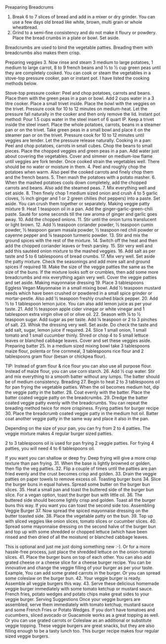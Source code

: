Preaparing Breadcrums
1. Break 6 to 7 slices of bread and add in a mixer or dry grinder. You can use a few days old bread like white, brown, multi grain or whole wheatbread. 
2. Grind to a semi-fine consistency and do not make it floury or powdery. Place the bread crumbs in a plate or bowl. Set aside.

Breadcrumbs are used to bind the vegetable patties. Breading them with breadcrumbs also makes them crisp.                                                                                                                                     

Preparing veggies
3. Now rinse and steam 3 medium to large potatoes, 1 medium to large carrot, 8 to 9 french beans and ⅓ to ½ cup green peas until they are completely cooked. You can cook or steam the vegetables in a stove-top pressure cooker, pan or instant pot. I have listed the cooking methods below.

Stove-top pressure cooker: Peel and chop potatoes, carrots and beans. Place them with the green peas in a pan or bowl. Add 2 cups water in a 3 litre cooker. Place a small trivet inside. Place the bowl with the veggies on the trivet. Pressure cook for 10 to 12 minutes on medium-heat. Let the pressure fall naturally in the cooker and then only remove the lid.
Instant pot method: Pour 1.5 cups water in the steel insert of 6 quart IP. Keep a trivet inside the steel insert. Place the whole potatoes, carrots, beans in a steamer pan or on the trivet. Take green peas in a small bowl and place it on the steamer pan or on the trivet. Pressure cook for 10 to 12 minutes until veggies are tender. Let the pressure release naturally.
Cooking in a pan: Peel and chop potatoes, carrots in small cubes. Chop the beans to small pieces. Place the chopped veggies and green peas in a pan. Add water just about covering the vegetables. Cover and simmer on medium-low flame until veggies are fork tender.
Once cooked strain the vegetables well. There should be no water or moisture in them.
4. Peel and roughly chop the potatoes when warm. Also peel the cooked carrots and finely chop them and the french beans.
5. Then mash the potatoes with a potato masher.
6. When the mashed potatoes cools down completely, add the chopped carrots and beans. Also add the steamed peas.
7. Mix everything well and set aside.
8. Then finely chop 1 medium sized onion and crush 4 to 5 garlic cloves, ½ inch ginger and 1 or 2 green chilies (hot peppers) into a paste. Set aside. You can crush them together or separately.
Making veggie patty mixture
9. Heat 1 teaspoon oil in a pan. Add the ginger-garlic-green-chili paste. Sauté for some seconds till the raw aroma of ginger and garlic goes away.
10. Add the chopped onions.
11. Stir until the onion turns translucent or light brown.
12. Add ½ teaspoon coriander powder, ½ teaspoon cumin powder, ½ teaspoon garam masala powder, ½ teaspoon red chili powder or cayenne pepper and ¼ teaspoon turmeric powder.
13. Stir and mix the ground spices with the rest of the mixture.
14. Switch off the heat and then add the chopped coriander leaves or fresh parsley.
15. Stir very well and add this sautéed onion mixture to the mashed veggies.
16. Add salt as per taste and 5 to 6 tablespoons of bread crumbs.
17. Mix very well. Set aside the patty mixture. Check the seasonings and add more salt and ground spices if required
18. Make the size of the veggie patties the same as the size of the buns. If the mixture looks soft or crumbles, then add some more breadcrumbs and mix everything again very well. Cover the veggie patties and set aside.
Making mayonnaise dressing
19. Place 3 tablespoons Eggless Vegan Mayonnaise in a small mixing bowl. Add ½ teaspoon mustard seeds which have been crushed or powdered in a small spice grinder or mortar-pestle. Also add ½ teaspoon freshly crushed black pepper.
20. Add ½ to 1 tablespoon lemon juice. You can also add lemon juice as per your taste.
21. Add ½ teaspoon apple cider vinegar or white vinegar and 1 tablespoon extra virgin olive oil or olive oil.
22. Season with ¼ to ½ teaspoon sugar. Add sugar as per taste. Add ⅛ teaspoon or 2 to 3 pinches of salt.
23. Whisk the dressing very well. Set aside. Do check the taste and add salt, sugar, lemon juice if required.
24. Slice 1 small onion, 1 small tomato and 1 small cucumber thinly. Shred or chop 4 to 5 small lettuce leaves or blanched cabbage leaves. Cover and set these veggies aside.
Preparing batter
25. In a medium sized mixing bowl take 3 tablespoons maize flour, polenta or fine cornmeal, 3 tablespoons rice flour and 2 tablespoons gram flour (besan or chickpea flour).

TIP: Instead of gram flour & rice flour you can also use all purpose flour. Instead of maize flour, you can use corn starch.
26. Add ½ cup water. Stir and mix everything to a smooth batter without any lumps. The batter should be of medium consistency.
Breading
27. Begin to heat 2 to 3 tablespoons oil for pan frying the vegetable patties. When the oil becomes medium hot, dip the veggie patty in the batter.
28. Coat evenly with the batter. Place the batter coated veggie patty on the breadcrumbs.
29. Dredge the batter coated veggie patty evenly with the breadcrumbs. You can repeat the breading method twice for more crispiness.
Frying patties for burger recipe
30. Place the breadcrumb coated veggie patty in the medium hot oil. Batter coat another veggie patty in the same way and place it also in the pan.

Depending on the size of your pan, you can fry from 2 to 4 patties. The veggie mixture makes 4 regular burger sized patties. 

2 to 3 tablespoons oil is used for pan frying 2 veggie patties. For frying 4 patties, you will need 4 to 6 tablespoons oil.

If you want you can shallow or deep fry. Deep frying will give a more crisp texture than pan frying.
31. When the base is lightly browned or golden, then flip the veg patties.
32. Flip a couple of times until the patties are pan fried evenly and the crust becomes crisp and golden.
33. Drain the veggie patties on paper towels to remove excess oil.
Toasting burger buns
34. Slice the burger buns in equal halves. Spread some butter on the burger bun slices.
35. Heat a small pan and toast the buttered side of the burger bun slice. For a vegan option, toast the burger bun with little oil.
36. The buttered side should become lightly crisp and golden. Toast all the burger buns this way. If you want you can toast the second side too.
Assembling Veggie Burger
37. Now spread the spiced mayonnaise dressing on the butter toasted side.
38. Place the vegetable patty on the bun.
39. Top up with sliced veggies like onion slices, tomato slices or cucumber slices.
40. Spread some mayonnaise dressing on the second halve of the burger bun and top up with some shredded or chopped lettuce (which have been rinsed and then dried of all the moisture) or blanched cabbage leaves.

This is optional and just me just doing something new :-). Or for a more hassle-free process, just place the shredded lettuce on the onion-tomato slices.
41. Place the burger buns on top of each other. You can also add grated cheese or a cheese slice for a cheese burger recipe. You can be innovative and change the veggie filling of your burger as per your taste. Example, You can add some grated carrots in the burger. Or you can spread some coleslaw on the burger bun.
42. Your veggie burger is ready. Assemble all veggie burgers this way.
43. Serve these delicious homemade veggie burger immediately with some tomato ketchup or mustard sauce. French fries, potato wedges and potato chips make great sides to your veggie burger.
Serving Suggestions
Once your veggie burgers are assembled, serve them immediately with tomato ketchup, mustard sauce and some French Fries or Potato Wedges.
If you don’t have tomatoes and cucumbers, sliced avocado or Guacamole works as a great topping as well. Or you can use grated carrots or Coleslaw as an additional or substitute veggie topping.
These veggie burgers are great snacks, but they are also filling enough to be a tasty lunch too. This burger recipe makes four regular sized veggie burgers.